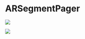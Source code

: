 # ARSegmentPager

![](https://github.com/AugustRush/ARSegmentPager/blob/master/IMG_0083.PNG)

![](https://github.com/AugustRush/ARSegmentPager/blob/master/IMG_0085.PNG)